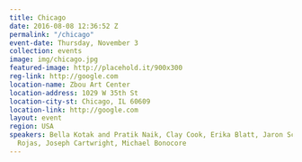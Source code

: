 ```yaml
---
title: Chicago
date: 2016-08-08 12:36:52 Z
permalink: "/chicago"
event-date: Thursday, November 3
collection: events
image: img/chicago.jpg
featured-image: http://placehold.it/900x300
reg-link: http://google.com
location-name: Zbou Art Center
location-address: 1029 W 35th St
location-city-st: Chicago, IL 60609
location-link: http://google.com
layout: event
region: USA
speakers: Bella Kotak and Pratik Naik, Clay Cook, Erika Blatt, Jaron Schneider, Jeff
  Rojas, Joseph Cartwright, Michael Bonocore
---
```

